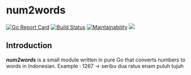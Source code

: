 # num2words

[![Go Report Card](https://goreportcard.com/badge/github.com/imansohibul/num2words)](https://goreportcard.com/report/github.com/imansohibul/num2words)  [![Build Status](https://travis-ci.com/imansohibul/num2words.svg?branch=master)](https://travis-ci.com/imansohibul/num2words)  [![Maintainability](https://api.codeclimate.com/v1/badges/fb53fcbc8c03ecb3b350/maintainability)](https://codeclimate.com/github/imansohibul/num2words/maintainability)  <a href="https://codeclimate.com/github/imansohibul/num2words/test_coverage"><img src="https://api.codeclimate.com/v1/badges/fb53fcbc8c03ecb3b350/test_coverage" /></a>

## Introduction

***num2words*** is a small module written in pure Go that converts numbers to words in Indonesian. Example : 1267 -> seribu dua ratus enam puluh tujuh

